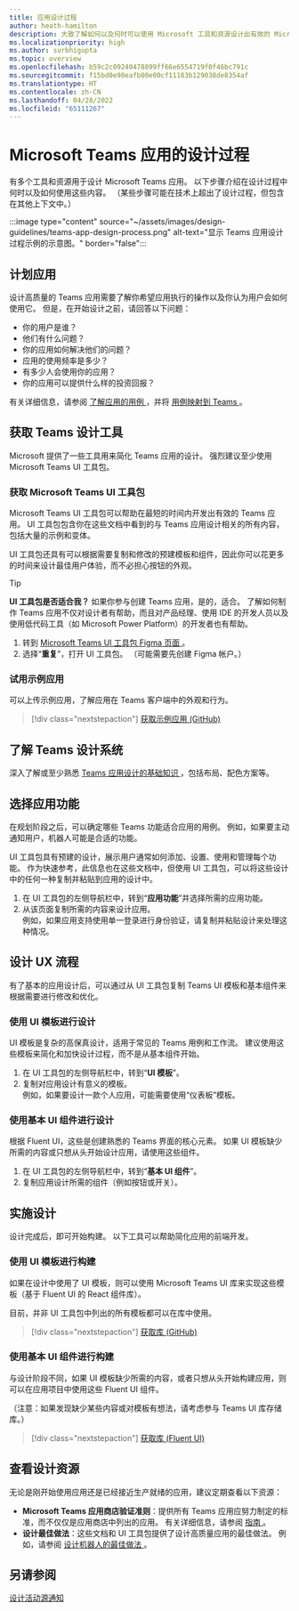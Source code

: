 ```yaml
---
title: 应用设计过程
author: heath-hamilton
description: 大致了解如何以及何时可以使用 Microsoft 工具和资源设计出有效的 Microsoft Teams 应用。
ms.localizationpriority: high
ms.author: surbhigupta
ms.topic: overview
ms.openlocfilehash: b59c2c09240478899ff66e6554719f0f46bc791c
ms.sourcegitcommit: f15bd0e90eafb00e00cf11183b129038de8354af
ms.translationtype: HT
ms.contentlocale: zh-CN
ms.lasthandoff: 04/28/2022
ms.locfileid: "65111267"
---
```

# <a name="design-process-for-microsoft-teams-apps"></a>Microsoft Teams 应用的设计过程

有多个工具和资源用于设计 Microsoft Teams 应用。 以下步骤介绍在设计过程中何时以及如何使用这些内容。 （某些步骤可能在技术上超出了设计过程，但包含在其他上下文中。）

:::image type="content" source="~/assets/images/design-guidelines/teams-app-design-process.png" alt-text="显示 Teams 应用设计过程示例的示意图。" border="false":::

## <a name="plan-your-app"></a>计划应用

设计高质量的 Teams 应用需要了解你希望应用执行的操作以及你认为用户会如何使用它。 但是，在开始设计之前，请回答以下问题：

* 你的用户是谁？
* 他们有什么问题？
* 你的应用如何解决他们的问题？
* 应用的使用频率是多少？
* 有多少人会使用你的应用？
* 你的应用可以提供什么样的投资回报？

有关详细信息，请参阅 [ 了解应用的用例 ](~/concepts/design/understand-use-cases.md)，并将 [ 用例映射到 Teams ](~/concepts/design/map-use-cases.md)。

## <a name="get-teams-design-tools"></a>获取 Teams 设计工具

Microsoft 提供了一些工具用来简化 Teams 应用的设计。 强烈建议至少使用 Microsoft Teams UI 工具包。

### <a name="get-the-microsoft-teams-ui-kit"></a>获取 Microsoft Teams UI 工具包

Microsoft Teams UI 工具包可以帮助在最短的时间内开发出有效的 Teams 应用。 UI 工具包包含你在这些文档中看到的与 Teams 应用设计相关的所有内容，包括大量的示例和变体。

UI 工具包还具有可以根据需要复制和修改的预建模板和组件，因此你可以花更多的时间来设计最佳用户体验，而不必担心按钮的外观。

> [!TIP]
> **UI 工具包是否适合我？** 如果你参与创建 Teams 应用，是的，适合。 了解如何制作 Teams 应用不仅对设计者有帮助，而且对产品经理、使用 IDE 的开发人员以及使用低代码工具（如 Microsoft Power Platform）的开发者也有帮助。

1. 转到 [ Microsoft Teams UI 工具包 Figma 页面 ](https://www.figma.com/community/file/916836509871353159)。
1. 选择“**重复**”，打开 UI 工具包。 （可能需要先创建 Figma 帐户。）

### <a name="try-the-sample-app"></a>试用示例应用

可以上传示例应用，了解应用在 Teams 客户端中的外观和行为。

> [!div class="nextstepaction"]
> [ 获取示例应用 (GitHub) ](https://github.com/OfficeDev/Microsoft-Teams-Samples/tree/main/samples/tab-ui-templates/ts)

## <a name="learn-teams-design-system"></a>了解 Teams 设计系统

深入了解或至少熟悉 [ Teams 应用设计的基础知识 ](design-teams-app-fundamentals.md)，包括布局、配色方案等。

## <a name="choose-app-capabilities"></a>选择应用功能

在规划阶段之后，可以确定哪些 Teams 功能适合应用的用例。 例如，如果要主动通知用户，机器人可能是合适的功能。

UI 工具包具有预建的设计，展示用户通常如何添加、设置、使用和管理每个功能。 作为快速参考，此信息也在这些文档中，但使用 UI 工具包，可以将这些设计中的任何一种复制并粘贴到应用的设计中。

1. 在 UI 工具包的左侧导航栏中，转到“**应用功能**”并选择所需的应用功能。
1. 从该页面复制所需的内容来设计应用。<br />
   例如，如果应用支持使用单一登录进行身份验证，请复制并粘贴设计来处理这种情况。

## <a name="design-your-ux-flow"></a>设计 UX 流程

有了基本的应用设计后，可以通过从 UI 工具包复制 Teams UI 模板和基本组件来根据需要进行修改和优化。

### <a name="design-with-ui-templates"></a>使用 UI 模板进行设计

UI 模板是复杂的高保真设计，适用于常见的 Teams 用例和工作流。 建议使用这些模板来简化和加快设计过程，而不是从基本组件开始。

1. 在 UI 工具包的左侧导航栏中，转到“**UI 模板**”。
1. 复制对应用设计有意义的模板。<br />
   例如，如果要设计一款个人应用，可能需要使用“仪表板”模板。

### <a name="design-with-basic-ui-components"></a>使用基本 UI 组件进行设计

根据 Fluent UI，这些是创建熟悉的 Teams 界面的核心元素。 如果 UI 模板缺少所需的内容或只想从头开始设计应用，请使用这些组件。

1. 在 UI 工具包的左侧导航栏中，转到“**基本 UI 组件**”。
1. 复制应用设计所需的组件（例如按钮或开关）。

## <a name="implement-your-design"></a>实施设计

设计完成后，即可开始构建。 以下工具可以帮助简化应用的前端开发。

### <a name="build-with-ui-templates"></a>使用 UI 模板进行构建

如果在设计中使用了 UI 模板，则可以使用 Microsoft Teams UI 库来实现这些模板（基于 Fluent UI 的 React 组件库）。

目前，并非 UI 工具包中列出的所有模板都可以在库中使用。

> [!div class="nextstepaction"]
> [ 获取库 (GitHub) ](https://github.com/OfficeDev/microsoft-teams-ui-component-library)

### <a name="build-with-basic-ui-components"></a>使用基本 UI 组件进行构建

与设计阶段不同，如果 UI 模板缺少所需的内容，或者只想从头开始构建应用，则可以在应用项目中使用这些 Fluent UI 组件。 

（注意：如果发现缺少某些内容或对模板有想法，请考虑参与 Teams UI 库存储库。）

> [!div class="nextstepaction"]
> [ 获取库 (Fluent UI) ](https://fluentsite.z22.web.core.windows.net/)

## <a name="review-design-resources"></a>查看设计资源

无论是刚开始使用应用还是已经接近生产就绪的应用，建议定期查看以下资源：

* **Microsoft Teams 应用商店验证准则**：提供所有 Teams 应用应努力制定的标准，而不仅仅是应用商店中列出的应用。 有关详细信息，请参阅 [ 指南 ](~/concepts/deploy-and-publish/appsource/prepare/teams-store-validation-guidelines.md)。
* **设计最佳做法**：这些文档和 UI 工具包提供了设计高质量应用的最佳做法。 例如，请参阅 [ 设计机器人的最佳做法 ](~/bots/design/bots.md#best-practices)。

## <a name="see-also"></a>另请参阅

[ 设计活动源通知 ](~/concepts/design/activity-feed-notifications.md)
